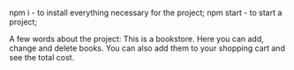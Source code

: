 npm i - to install everything necessary for the project; npm start - to start a project;

A few words about the project:
This is a bookstore. Here you can add, change and delete books. You can also add them to your shopping cart and see the total cost.
